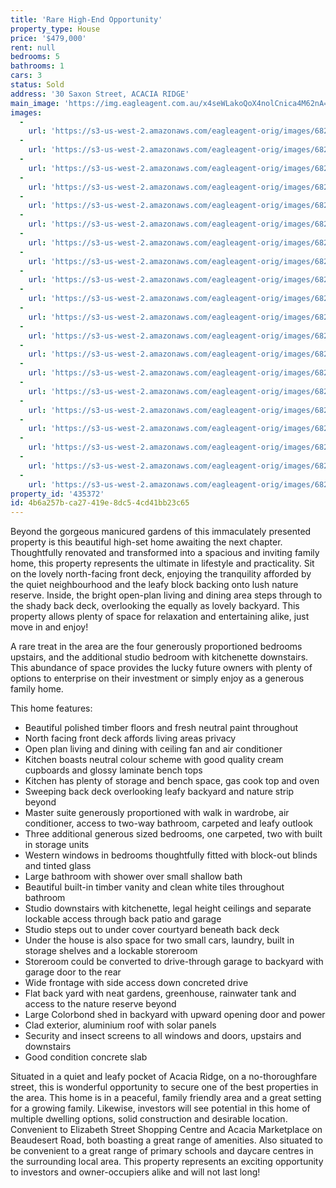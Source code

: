 ```yaml
---
title: 'Rare High-End Opportunity'
property_type: House
price: '$479,000'
rent: null
bedrooms: 5
bathrooms: 1
cars: 3
status: Sold
address: '30 Saxon Street, ACACIA RIDGE'
main_image: 'https://img.eagleagent.com.au/x4seWLakoQoX4nolCnica4M62nA=/1280x854/smart/https://s3-us-west-2.amazonaws.com/eagleagent-orig/images/6823792/123413282-image-M.jpg'
images:
  -
    url: 'https://s3-us-west-2.amazonaws.com/eagleagent-orig/images/6823811/123413282-image-T.jpg'
  -
    url: 'https://s3-us-west-2.amazonaws.com/eagleagent-orig/images/6823810/123413282-image-S.jpg'
  -
    url: 'https://s3-us-west-2.amazonaws.com/eagleagent-orig/images/6823809/123413282-image-R.jpg'
  -
    url: 'https://s3-us-west-2.amazonaws.com/eagleagent-orig/images/6823808/123413282-image-Q.jpg'
  -
    url: 'https://s3-us-west-2.amazonaws.com/eagleagent-orig/images/6823807/123413282-image-P.jpg'
  -
    url: 'https://s3-us-west-2.amazonaws.com/eagleagent-orig/images/6823806/123413282-image-O.jpg'
  -
    url: 'https://s3-us-west-2.amazonaws.com/eagleagent-orig/images/6823805/123413282-image-N.jpg'
  -
    url: 'https://s3-us-west-2.amazonaws.com/eagleagent-orig/images/6823804/123413282-image-L.jpg'
  -
    url: 'https://s3-us-west-2.amazonaws.com/eagleagent-orig/images/6823803/123413282-image-K.jpg'
  -
    url: 'https://s3-us-west-2.amazonaws.com/eagleagent-orig/images/6823802/123413282-image-J.jpg'
  -
    url: 'https://s3-us-west-2.amazonaws.com/eagleagent-orig/images/6823801/123413282-image-I.jpg'
  -
    url: 'https://s3-us-west-2.amazonaws.com/eagleagent-orig/images/6823800/123413282-image-H.jpg'
  -
    url: 'https://s3-us-west-2.amazonaws.com/eagleagent-orig/images/6823799/123413282-image-G.jpg'
  -
    url: 'https://s3-us-west-2.amazonaws.com/eagleagent-orig/images/6823798/123413282-image-F.jpg'
  -
    url: 'https://s3-us-west-2.amazonaws.com/eagleagent-orig/images/6823797/123413282-image-E.jpg'
  -
    url: 'https://s3-us-west-2.amazonaws.com/eagleagent-orig/images/6823796/123413282-image-D.jpg'
  -
    url: 'https://s3-us-west-2.amazonaws.com/eagleagent-orig/images/6823795/123413282-image-C.jpg'
  -
    url: 'https://s3-us-west-2.amazonaws.com/eagleagent-orig/images/6823794/123413282-image-B.jpg'
  -
    url: 'https://s3-us-west-2.amazonaws.com/eagleagent-orig/images/6823793/123413282-image-A.jpg'
  -
    url: 'https://s3-us-west-2.amazonaws.com/eagleagent-orig/images/6823792/123413282-image-M.jpg'
property_id: '435372'
id: 4b6a257b-ca27-419e-8dc5-4cd41bb23c65
---
```

Beyond the gorgeous manicured gardens of this immaculately presented property is this beautiful high-set home awaiting the next chapter. Thoughtfully renovated and transformed into a spacious and inviting family home, this property represents the ultimate in lifestyle and practicality. Sit on the lovely north-facing front deck, enjoying the tranquility afforded by the quiet neighbourhood and the leafy block backing onto lush nature reserve. Inside, the bright open-plan living and dining area steps through to the shady back deck, overlooking the equally as lovely backyard. This property allows plenty of space for relaxation and entertaining alike, just move in and enjoy!

A rare treat in the area are the four generously proportioned bedrooms upstairs, and the additional studio bedroom with kitchenette downstairs. This abundance of space provides the lucky future owners with plenty of options to enterprise on their investment or simply enjoy as a generous family home.

This home features:

*  Beautiful polished timber floors and fresh neutral paint throughout
*  North facing front deck affords living areas privacy
*  Open plan living and dining with ceiling fan and air conditioner
*  Kitchen boasts neutral colour scheme with good quality cream cupboards and glossy laminate bench tops
*  Kitchen has plenty of storage and bench space, gas cook top and oven
*  Sweeping back deck overlooking leafy backyard and nature strip beyond
*  Master suite generously proportioned with walk in wardrobe, air conditioner,  access to two-way bathroom, carpeted and leafy outlook
*  Three additional generous sized bedrooms, one carpeted, two with built in storage units
*  Western windows in bedrooms thoughtfully fitted with block-out blinds and tinted glass
*  Large bathroom with shower over small shallow bath
*  Beautiful built-in timber vanity and clean white tiles throughout bathroom
*  Studio downstairs with kitchenette, legal height ceilings and separate lockable access through back patio and garage
* Studio steps out to under cover courtyard beneath back deck
*  Under the house is also space for two small cars, laundry, built in storage shelves and a lockable storeroom
*  Storeroom could be converted to drive-through garage to backyard with garage door to the rear
*  Wide frontage with side access down concreted drive
*  Flat back yard with neat gardens, greenhouse, rainwater tank and access to the nature reserve beyond
*  Large Colorbond shed in backyard with upward opening door and power
*  Clad exterior, aluminium roof with solar panels
*  Security and insect screens to all windows and doors, upstairs and downstairs
*  Good condition concrete slab

Situated in a quiet and leafy pocket of Acacia Ridge, on a no-thoroughfare street, this is wonderful opportunity to secure one of the best properties in the area. This home is in a peaceful, family friendly area and a great setting for a growing family. Likewise, investors will see potential in this home of multiple dwelling options, solid construction and desirable location. Convenient to Elizabeth Street Shopping Centre and Acacia Marketplace on Beaudesert Road, both boasting a great range of amenities. Also situated to be convenient to a great range of primary schools and daycare centres in the surrounding local area. This property represents an exciting opportunity to investors and owner-occupiers alike and will not last long!